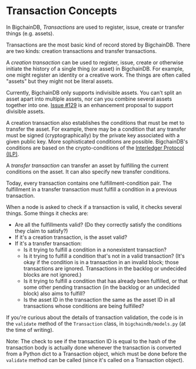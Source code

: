 # Transaction Concepts

In BigchainDB, _Transactions_ are used to register, issue, create or transfer
things (e.g. assets).

Transactions are the most basic kind of record stored by BigchainDB. There are
two kinds: creation transactions and transfer transactions.

A _creation transaction_ can be used to register, issue, create or otherwise
initiate the history of a single thing (or asset) in BigchainDB. For example,
one might register an identity or a creative work. The things are often called
"assets" but they might not be literal assets.

Currently, BigchainDB only supports indivisible assets. You can't split an
asset apart into multiple assets, nor can you combine several assets together
into one. [Issue #129](https://github.com/bigchaindb/bigchaindb/issues/129) is
an enhancement proposal to support divisible assets.

A creation transaction also establishes the conditions that must be met to
transfer the asset. For example, there may be a condition that any transfer
must be signed (cryptographically) by the private key associated with a
given public key. More sophisticated conditions are possible.
BigchainDB's conditions are based on the crypto-conditions of the [Interledger
Protocol (ILP)](https://interledger.org/).

A _transfer transaction_ can transfer an asset by fulfilling the current
conditions on the asset. It can also specify new transfer conditions.

Today, every transaction contains one fulfillment-condition pair. The
fulfillment in a transfer transaction must fulfill a condition in a previous
transaction.

When a node is asked to check if a transaction is valid, it checks several
things. Some things it checks are:

* Are all the fulfillments valid? (Do they correctly satisfy the conditions
  they claim to satisfy?)
* If it's a creation transaction, is the asset valid?
* If it's a transfer transaction:
   * Is it trying to fulfill a condition in a nonexistent transaction?
   * Is it trying to fulfill a condition that's not in a valid transaction?
     (It's okay if the condition is in a transaction in an invalid block; those
     transactions are ignored. Transactions in the backlog or undecided blocks
     are not ignored.)
   * Is it trying to fulfill a condition that has already been fulfilled, or
     that some other pending transaction (in the backlog or an undecided block)
     also aims to fulfill?
   * Is the asset ID in the transaction the same as the asset ID in all
     transactions whose conditions are being fulfilled?

If you're curious about the details of transaction validation, the code is in
the `validate` method of the `Transaction` class, in `bigchaindb/models.py` (at
the time of writing).

Note: The check to see if the transaction ID is equal to the hash of the
transaction body is actually done whenever the transaction is converted from a
Python dict to a Transaction object, which must be done before the `validate`
method can be called (since it's called on a Transaction object).
